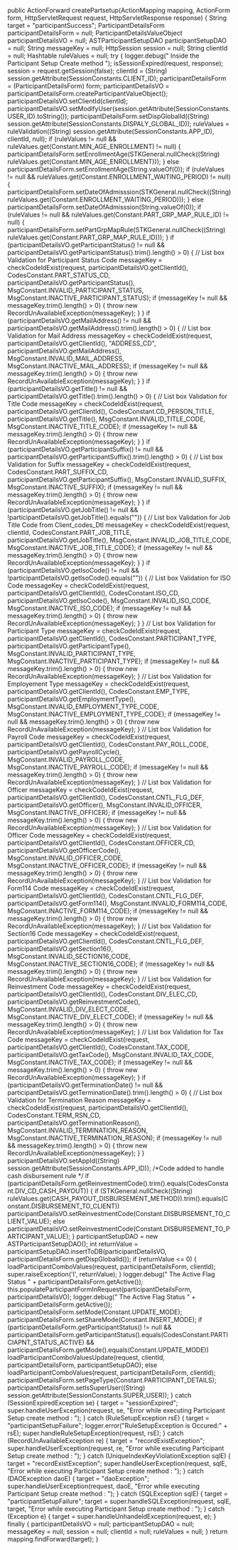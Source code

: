 <action input="/participantsetup.do?method=viewAllPartsetup" name="participantDetailsForm" parameter="method" path="/participantsetup" scope="request" type="com.softeon.eso.adminshared.participant.actions.ASTParticipantDetailsAction" validate="true">
			<forward contextRelative="true" name="participantSuccess" path="/jsp/shared/participant/participantsetupmain.jsp">
			</forward>
			<forward name="recordExistException" path="/participantsetup.do?method=viewAllPartsetup"/>
			<forward name="shareRecordExistException" path="/participantsetup.do?method=viewAllShareHolder"/>
			<forward name="daoException" path="/participantsetup.do?method=viewAllPartsetup"/>
			<forward name="participantSetupFailure" path="/participantsetup.do?method=viewAllPartsetup"/>
		</action>

   public ActionForward createPartsetup(ActionMapping mapping, ActionForm form, HttpServletRequest request, HttpServletResponse response) {
        String target = "participantSuccess";
        ParticipantDetailsForm participantDetailsForm = null;
        ParticipantDetailsValueObject participantDetailsVO = null;
        ASTParticipantSetupDAO participantSetupDAO = null;
        String messageKey = null;
        HttpSession session = null;
        String clientId = null;
        Hashtable ruleValues = null;
        try {
            logger.debug(" Inside the Participant Setup Create method ");
            isSessionExpired(request, response);
            session = request.getSession(false);
            clientId = (String) session.getAttribute(SessionConstants.CLIENT_ID);
            participantDetailsForm = (ParticipantDetailsForm) form;
            participantDetailsVO = participantDetailsForm.createParticipantValueObject();
            participantDetailsVO.setClientId(clientId);
            participantDetailsVO.setModifyUser(session.getAttribute(SessionConstants.USER_ID).toString());
            participantDetailsForm.setDispGlobalId((String) session.getAttribute(SessionConstants.DISPALY_GLOBAL_ID));
            ruleValues = ruleValidation((String) session.getAttribute(SessionConstants.APP_ID), clientId, null);
            if (ruleValues != null && ruleValues.get(Constant.MIN_AGE_ENROLLMENT) != null) {
                participantDetailsForm.setEnrollmentAge(STKGeneral.nullCheck((String) ruleValues.get(Constant.MIN_AGE_ENROLLMENT)));
            } else
                participantDetailsForm.setEnrollmentAge(String.valueOf(0));
            if (ruleValues != null && ruleValues.get(Constant.ENROLLMENT_WAITING_PERIOD) != null) {
                participantDetailsForm.setDateOfAdmisssion(STKGeneral.nullCheck((String) ruleValues.get(Constant.ENROLLMENT_WAITING_PERIOD)));
            } else
                participantDetailsForm.setDateOfAdmisssion(String.valueOf(0));
            if (ruleValues != null && ruleValues.get(Constant.PART_GRP_MAP_RULE_ID) != null) {
                participantDetailsForm.setPartGrpMapRule(STKGeneral.nullCheck((String) ruleValues.get(Constant.PART_GRP_MAP_RULE_ID)));
            }
            if (participantDetailsVO.getParticipantStatus() != null && participantDetailsVO.getParticipantStatus().trim().length() > 0) {
                // List box Validation for Participant Status Code
                messageKey = checkCodeIdExist(request, participantDetailsVO.getClientId(), CodesConstant.PART_STATUS_CD, participantDetailsVO.getParticipantStatus(), MsgConstant.INVALID_PARTICIPANT_STATUS, MsgConstant.INACTIVE_PARTICIPANT_STATUS);
                if (messageKey != null && messageKey.trim().length() > 0) {
                    throw new RecordUnAvailableException(messageKey);
                }
            }
            if (participantDetailsVO.getMailAddress() != null && participantDetailsVO.getMailAddress().trim().length() > 0) {
                // List box Validation for Mail Address
                messageKey = checkCodeIdExist(request, participantDetailsVO.getClientId(), "ADDRESS_CD", participantDetailsVO.getMailAddress(), MsgConstant.INVALID_MAIL_ADDRESS, MsgConstant.INACTIVE_MAIL_ADDRESS);
                if (messageKey != null && messageKey.trim().length() > 0) {
                    throw new RecordUnAvailableException(messageKey);
                }
            }
            if (participantDetailsVO.getTitle() != null && participantDetailsVO.getTitle().trim().length() > 0) {
                // List box Validation for Title Code
                messageKey = checkCodeIdExist(request, participantDetailsVO.getClientId(), CodesConstant.CD_PERSON_TITLE, participantDetailsVO.getTitle(), MsgConstant.INVALID_TITLE_CODE, MsgConstant.INACTIVE_TITLE_CODE);
                if (messageKey != null && messageKey.trim().length() > 0) {
                    throw new RecordUnAvailableException(messageKey);
                }
            }
            if (participantDetailsVO.getParticipantSuffix() != null && participantDetailsVO.getParticipantSuffix().trim().length() > 0) {
                // List box Validation for Suffix
                messageKey = checkCodeIdExist(request, CodesConstant.PART_SUFFIX_CD, participantDetailsVO.getParticipantSuffix(), MsgConstant.INVALID_SUFFIX, MsgConstant.INACTIVE_SUFFIX);
                if (messageKey != null && messageKey.trim().length() > 0) {
                    throw new RecordUnAvailableException(messageKey);
                }
            }
            if (participantDetailsVO.getJobTitle() != null && !participantDetailsVO.getJobTitle().equals("")) {
                // List box Validation for Job Title Code from Client_codes_Dtl
                messageKey = checkCodeIdExist(request, clientId, CodesConstant.PART_JOB_TITLE, participantDetailsVO.getJobTitle(), MsgConstant.INVALID_JOB_TITLE_CODE, MsgConstant.INACTIVE_JOB_TITLE_CODE);
                if (messageKey != null && messageKey.trim().length() > 0) {
                    throw new RecordUnAvailableException(messageKey);
                }
            }
            if (participantDetailsVO.getIsoCode() != null && !participantDetailsVO.getIsoCode().equals("")) {
                // List box Validation for ISO Code
                messageKey = checkCodeIdExist(request, participantDetailsVO.getClientId(), CodesConstant.ISO_CD, participantDetailsVO.getIsoCode(), MsgConstant.INVALID_ISO_CODE, MsgConstant.INACTIVE_ISO_CODE);
                if (messageKey != null && messageKey.trim().length() > 0) {
                    throw new RecordUnAvailableException(messageKey);
                }
            }
            // List box Validation for Participant Type
            messageKey = checkCodeIdExist(request, participantDetailsVO.getClientId(), CodesConstant.PARTICIPANT_TYPE, participantDetailsVO.getParticipantType(), MsgConstant.INVALID_PARTICIPANT_TYPE, MsgConstant.INACTIVE_PARTICIPANT_TYPE);
            if (messageKey != null && messageKey.trim().length() > 0) {
                throw new RecordUnAvailableException(messageKey);
            }
            // List box Validation for Employement Type
            messageKey = checkCodeIdExist(request, participantDetailsVO.getClientId(), CodesConstant.EMP_TYPE, participantDetailsVO.getEmploymentType(), MsgConstant.INVALID_EMPLOYMENT_TYPE_CODE, MsgConstant.INACTIVE_EMPLOYMENT_TYPE_CODE);
            if (messageKey != null && messageKey.trim().length() > 0) {
                throw new RecordUnAvailableException(messageKey);
            }
            // List box Validation for Payroll Code
            messageKey = checkCodeIdExist(request, participantDetailsVO.getClientId(), CodesConstant.PAY_ROLL_CODE, participantDetailsVO.getPayrollCycle(), MsgConstant.INVALID_PAYROLL_CODE, MsgConstant.INACTIVE_PAYROLL_CODE);
            if (messageKey != null && messageKey.trim().length() > 0) {
                throw new RecordUnAvailableException(messageKey);
            }
            // List box Validation for Officer
            messageKey = checkCodeIdExist(request, participantDetailsVO.getClientId(), CodesConstant.CNTL_FLG_DEF, participantDetailsVO.getOfficer(), MsgConstant.INVALID_OFFICER, MsgConstant.INACTIVE_OFFICER);
            if (messageKey != null && messageKey.trim().length() > 0) {
                throw new RecordUnAvailableException(messageKey);
            }
            // List box Validation for Officer Code
            messageKey = checkCodeIdExist(request, participantDetailsVO.getClientId(), CodesConstant.OFFICER_CD, participantDetailsVO.getOfficerCode(), MsgConstant.INVALID_OFFICER_CODE, MsgConstant.INACTIVE_OFFICER_CODE);
            if (messageKey != null && messageKey.trim().length() > 0) {
                throw new RecordUnAvailableException(messageKey);
            }
            // List box Validation for Form114 Code
            messageKey = checkCodeIdExist(request, participantDetailsVO.getClientId(), CodesConstant.CNTL_FLG_DEF, participantDetailsVO.getForm114(), MsgConstant.INVALID_FORM114_CODE, MsgConstant.INACTIVE_FORM114_CODE);
            if (messageKey != null && messageKey.trim().length() > 0) {
                throw new RecordUnAvailableException(messageKey);
            }
            // List box Validation for Section16 Code
            messageKey = checkCodeIdExist(request, participantDetailsVO.getClientId(), CodesConstant.CNTL_FLG_DEF, participantDetailsVO.getSection16(), MsgConstant.INVALID_SECTION16_CODE, MsgConstant.INACTIVE_SECTION16_CODE);
            if (messageKey != null && messageKey.trim().length() > 0) {
                throw new RecordUnAvailableException(messageKey);
            }
            // List box Validation for Reinvestment Code
            messageKey = checkCodeIdExist(request, participantDetailsVO.getClientId(), CodesConstant.DIV_ELEC_CD, participantDetailsVO.getReinvestmentCode(), MsgConstant.INVALID_DIV_ELECT_CODE, MsgConstant.INACTIVE_DIV_ELECT_CODE);
            if (messageKey != null && messageKey.trim().length() > 0) {
                throw new RecordUnAvailableException(messageKey);
            }
            // List box Validation for Tax Code
            messageKey = checkCodeIdExist(request, participantDetailsVO.getClientId(), CodesConstant.TAX_CODE, participantDetailsVO.getTaxCode(), MsgConstant.INVALID_TAX_CODE, MsgConstant.INACTIVE_TAX_CODE);
            if (messageKey != null && messageKey.trim().length() > 0) {
                throw new RecordUnAvailableException(messageKey);
            }
            if (participantDetailsVO.getTerminationDate() != null && participantDetailsVO.getTerminationDate().trim().length() > 0) {
                // List box Validation for Termination Reason
                messageKey = checkCodeIdExist(request, participantDetailsVO.getClientId(), CodesConstant.TERM_RSN_CD, participantDetailsVO.getTerminationReason(), MsgConstant.INVALID_TERMINATION_REASON, MsgConstant.INACTIVE_TERMINATION_REASON);
                if (messageKey != null && messageKey.trim().length() > 0) {
                    throw new RecordUnAvailableException(messageKey);
                }
            }
            participantDetailsVO.setAppId((String) session.getAttribute(SessionConstants.APP_ID));
            /*Code added to handle cash disbursement rule */
            if (participantDetailsForm.getReinvestmentCode().trim().equals(CodesConstant.DIV_CD_CASH_PAYOUT)) {
                if (STKGeneral.nullCheck((String) ruleValues.get(CASH_PAYOUT_DISBURSEMENT_METHOD)).trim().equals(Constant.DISBURSEMENT_TO_CLIENT))
                    participantDetailsVO.setReinvestmentCode(Constant.DISBURSEMENT_TO_CLIENT_VALUE);
                else
                    participantDetailsVO.setReinvestmentCode(Constant.DISBURSEMENT_TO_PARTICIPANT_VALUE);
            }
            participantSetupDAO = new ASTParticipantSetupDAO();
            int returnValue = participantSetupDAO.insertToDB(participantDetailsVO, participantDetailsForm.getDispGlobalId());
            if (returnValue <= 0) {
                loadParticipantComboValues(request, participantDetailsForm, clientId);
                super.raiseException('I', returnValue);
            }
            logger.debug(" The Active Flag   Status " + participantDetailsForm.getActive());
            this.populateParticipantFormInRequest(participantDetailsForm, participantDetailsVO);
            logger.debug(" The Active Flag   Status " + participantDetailsForm.getActive());
            participantDetailsForm.setMode(Constant.UPDATE_MODE);
            participantDetailsForm.setShareMode(Constant.INSERT_MODE);
            if (participantDetailsForm.getParticipantStatus() != null && participantDetailsForm.getParticipantStatus().equals(CodesConstant.PARTICIAPNT_STATUS_ACTIVE) && participantDetailsForm.getMode().equals(Constant.UPDATE_MODE))
                loadParticipantComboValuesUpdate(request, clientId, participantDetailsForm, participantSetupDAO);
            else
                loadParticipantComboValues(request, participantDetailsForm, clientId);
            participantDetailsForm.setPageType(Constant.PARTICIPANT_DETAILS);
            participantDetailsForm.setIsSuperUser((String) session.getAttribute(SessionConstants.SUPER_USER));
        } catch (SessionExpiredException se) {
            target = "sessionExpired";
            super.handleUserException(request, se, "Error while executing Participant Setup create method : ");
        } catch (RuleSetupException rsE) {
            target = "participantSetupFailure";
            logger.error("RuleSetupException is Occured:" + rsE);
            super.handleRuleSetupException(request, rsE);
        } catch (RecordUnAvailableException re) {
            target = "recordExistException";
            super.handleUserException(request, re, "Error while executing Participant Setup create method : ");
        } catch (UniqueIndexKeyViolationException sqlE) {
            target = "recordExistException";
            super.handleUserException(request, sqlE, "Error while executing Participant Setup create method : ");
        } catch (DAOException daoE) {
            target = "daoException";
            super.handleUserException(request, daoE, "Error while executing  Participant Setup create method : ");
        } catch (SQLException sqlE) {
            target = "participantSetupFailure";
            target = super.handleSQLException(request, sqlE, target, "Error while executing Participant Setup create method : ");
        } catch (Exception e) {
            target = super.handleUnhandeldException(request, e);
        } finally {
            participantDetailsVO = null;
            participantSetupDAO = null;
            messageKey = null;
            session = null;
            clientId = null;
            ruleValues = null;
        }
        return mapping.findForward(target);
    }
